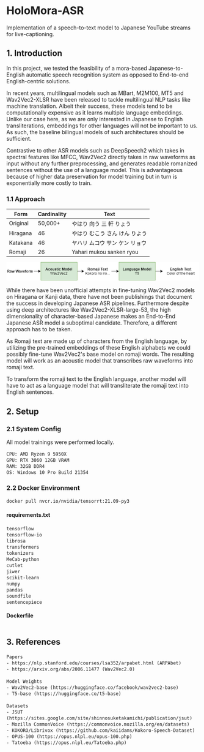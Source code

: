 # HoloMora-ASR
Implementation of a speech-to-text model to Japanese YouTube streams for live-captioning.

## 1. Introduction
In this project, we tested the feasibility of a mora-based Japanese-to-English automatic speech recognition system as opposed to End-to-end English-centric solutions.

In recent years, multilingual models such as MBart, M2M100, MT5 and Wav2Vec2-XLSR have been released to tackle multilingual NLP tasks like machine translation. Albeit their success, these models tend to be computationally expensive as it learns multiple language embeddings. Unlike our case here, as we are only interested in Japanese to English transliterations, embeddings for other languages will not be important to us. As such, the baseline bilingual models of such architectures should be sufficient.

Contrastive to other ASR models such as DeepSpeech2 which takes in spectral features like MFCC, Wav2Vec2 directly takes in raw waveforms as input without any further preprocessing, and generates readable romanized sentences without the use of a language model. This is advantageous because of higher data preservation for model training but in turn is exponentially more costly to train.

### 1.1 Approach
|Form|Cardinality|Text|
|-|-|-|
|Original|50,000+|やはり 向う 三 軒 りょう|
|Hiragana|46|やはり むこう さん けん りよう|
|Katakana|46|ヤハリ ムコウ サン ケン リョウ|
|Romaji|26|Yahari mukou sanken ryou|

![Diagram](Diagram.png)

While there have been unofficial attempts in fine-tuning Wav2Vec2 models on Hiragana or Kanji data, there have not been publishings that document the success in developing Japanese ASR pipelines. Furthermore despite using deep architectures like Wav2Vec2-XLSR-large-53, the high dimensionality of character-based Japanese makes an End-to-End Japanese ASR model a suboptimal candidate. Therefore, a different approach has to be taken.

As Romaji text are made up of characters from the English language, by utilizing the pre-trained embeddings of these English alphabets we could possibly fine-tune Wav2Vec2's base model on romaji words. The resulting model will work as an acoustic model that transcribes raw waveforms into romaji text.



To transform the romaji text to the English language, another model will have to act as a language model that will transliterate the romaji text into English sentences.




## 2. Setup
### 2.1 System Config
All model trainings were performed locally.
```
CPU: AMD Ryzen 9 5950X
GPU: RTX 3060 12GB VRAM
RAM: 32GB DDR4
OS: Windows 10 Pro Build 21354
```

### 2.2 Docker Environment
```
docker pull nvcr.io/nvidia/tensorrt:21.09-py3
```
#### requirements.txt
```
tensorflow
tensorflow-io
librosa
transformers
tokenizers
MeCab-python
cutlet
jiwer
scikit-learn
numpy
pandas
soundfile
sentencepiece
```
#### Dockerfile
```

```

## 3. References
```
Papers
- https://nlp.stanford.edu/courses/lsa352/arpabet.html (ARPAbet)
- https://arxiv.org/abs/2006.11477 (Wav2Vec2.0)

Model Weights
- Wav2Vec2-base (https://huggingface.co/facebook/wav2vec2-base)
- T5-base (https://huggingface.co/t5-base)

Datasets
- JSUT (https://sites.google.com/site/shinnosuketakamichi/publication/jsut)
- Mozilla CommonVoice (https://commonvoice.mozilla.org/en/datasets)
- KOKORO/Librivox (https://github.com/kaiidams/Kokoro-Speech-Dataset)
- OPUS-100 (https://opus.nlpl.eu/opus-100.php)
- Tatoeba (https://opus.nlpl.eu/Tatoeba.php)
```

